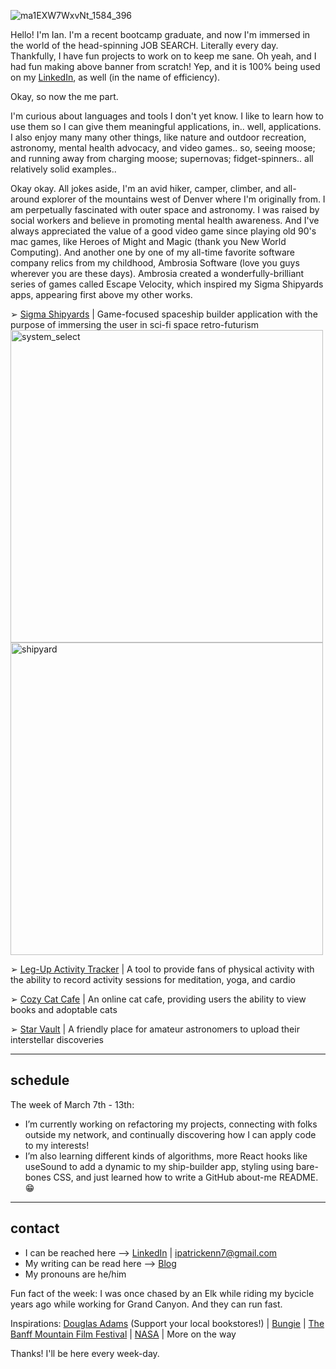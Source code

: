 ![ma1EXW7WxvNt_1584_396](https://user-images.githubusercontent.com/89211252/157522654-1437ad8c-ca25-40c7-a0fa-e252066b8599.png)

Hello! I'm Ian. I'm a recent bootcamp graduate, and now I'm immersed in the world of the head-spinning JOB SEARCH. Literally every day. Thankfully, I have fun projects to work on to keep me sane. Oh yeah, and I had fun making above banner from scratch! Yep, and it is 100% being used on my [LinkedIn](https://www.linkedin.com/in/ian-ennis-23b70915a/), as well (in the name of efficiency).

Okay, so now the me part. 

I'm curious about languages and tools I don't yet know. I like to learn how to use them so I can give them meaningful applications, in.. well, applications. I also enjoy many many other things, like nature and outdoor recreation, astronomy, mental health advocacy, and video games.. so, seeing moose; and running away from charging moose; supernovas; fidget-spinners.. all relatively solid examples..

Okay okay. All jokes aside, I'm an avid hiker, camper, climber, and all-around explorer of the mountains west of Denver where I'm originally from. I am perpetually fascinated with outer space and astronomy. I was raised by social workers and believe in promoting mental health awareness. And I've always appreciated the value of a good video game since playing old 90's mac games, like Heroes of Might and Magic (thank you New World Computing). And another one by one of my all-time favorite software company relics from my childhood, Ambrosia Software (love you guys wherever you are these days). Ambrosia created a wonderfully-brilliant series of games called Escape Velocity, which inspired my Sigma Shipyards apps, appearing first above my other works.


➢ [Sigma Shipyards](https://github.com/Ian-Ennis/sigma_shipyards) | Game-focused spaceship builder application with the purpose of immersing the user in sci-fi space retro-futurism
<img width="500" alt="system_select" src="https://user-images.githubusercontent.com/89211252/157541679-9f4ea1fc-2e35-4683-8075-13d95a645eb4.png"><img width="500" alt="shipyard" src="https://user-images.githubusercontent.com/89211252/157541722-b64364ac-b277-4ba5-a8c2-510ea3752d1a.png">


➢ [Leg-Up Activity Tracker](https://github.com/Ian-Ennis/activity_tracker) | A tool to provide fans of physical activity with the ability to record activity sessions for meditation, yoga, and cardio


➢ [Cozy Cat Cafe](https://github.com/Ian-Ennis/phase_2_project_cozy_cat_cafe) | An online cat cafe, providing users the ability to view books and adoptable cats


➢ [Star Vault](https://github.com/Ian-Ennis/star_vault) | A friendly place for amateur astronomers to upload their interstellar discoveries

--------------------------
schedule
--------------------------
The week of March 7th - 13th:
- I’m currently working on refactoring my projects, connecting with folks outside my network, and continually discovering how I can apply code to my interests!
- I’m also learning different kinds of algorithms, more React hooks like useSound to add a dynamic to my ship-builder app, styling using bare-bones CSS, and just learned how to write a GitHub about-me README. :grin:


--------------------------
contact
--------------------------
- I can be reached here --> [LinkedIn](https://www.linkedin.com/in/ian-ennis-tanstaafl-slatfatf/) | ipatrickenn7@gmail.com
- My writing can be read here --> [Blog](	ian-patrick-ennis.medium.com)
- My pronouns are he/him

Fun fact of the week: I was once chased by an Elk while riding my bycicle years ago while working for Grand Canyon. And they can run fast. 

Inspirations:
[Douglas Adams](https://www.tatteredcover.com/book/9780345391803) (Support your local bookstores!) | [Bungie](https://www.bungie.net/) | [The Banff Mountain Film Festival](https://www.banffcentre.ca/banffmountainfestival/tour) | [NASA](https://www.nasa.gov/) | More on the way

Thanks! I'll be here every week-day.  
